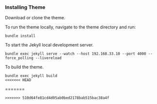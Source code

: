 ### Installing Theme

Download or clone the theme.

To run the theme locally, navigate to the theme directory and run:

```
bundle install
``` 

To start the Jekyll local development server.

```
bundle exec jekyll serve --watch --host 192.168.33.10 --port 4000 --force_polling --livereload
``` 

To build the theme.
 
```
bundle exec jekyll build
<<<<<<< HEAD
```
=======
```
>>>>>>> 510d64fe81cd4d05ab0bed2178bab515bac38a4f
